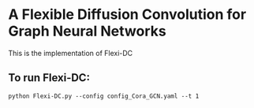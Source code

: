 # A Flexible Diffusion Convolution for Graph Neural Networks
This is the implementation of Flexi-DC

## To run Flexi-DC:
    python Flexi-DC.py --config config_Cora_GCN.yaml --t 1
